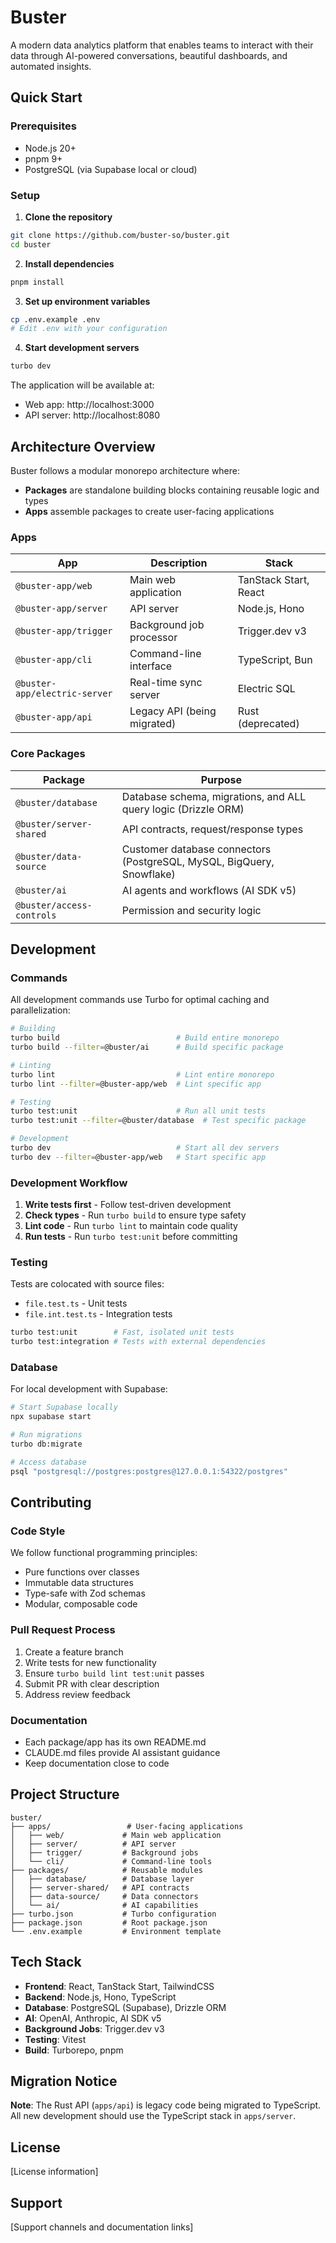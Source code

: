# Buster

A modern data analytics platform that enables teams to interact with their data through AI-powered conversations, beautiful dashboards, and automated insights.

## Quick Start

### Prerequisites
- Node.js 20+
- pnpm 9+
- PostgreSQL (via Supabase local or cloud)

### Setup

1. **Clone the repository**
```bash
git clone https://github.com/buster-so/buster.git
cd buster
```

2. **Install dependencies**
```bash
pnpm install
```

3. **Set up environment variables**
```bash
cp .env.example .env
# Edit .env with your configuration
```

4. **Start development servers**
```bash
turbo dev
```

The application will be available at:
- Web app: http://localhost:3000
- API server: http://localhost:8080

## Architecture Overview

Buster follows a modular monorepo architecture where:
- **Packages** are standalone building blocks containing reusable logic and types
- **Apps** assemble packages to create user-facing applications

### Apps

| App | Description | Stack |
|-----|-------------|-------|
| `@buster-app/web` | Main web application | TanStack Start, React |
| `@buster-app/server` | API server | Node.js, Hono |
| `@buster-app/trigger` | Background job processor | Trigger.dev v3 |
| `@buster-app/cli` | Command-line interface | TypeScript, Bun |
| `@buster-app/electric-server` | Real-time sync server | Electric SQL |
| `@buster-app/api` | Legacy API (being migrated) | Rust (deprecated) |

### Core Packages

| Package | Purpose |
|---------|---------|
| `@buster/database` | Database schema, migrations, and ALL query logic (Drizzle ORM) |
| `@buster/server-shared` | API contracts, request/response types |
| `@buster/data-source` | Customer database connectors (PostgreSQL, MySQL, BigQuery, Snowflake) |
| `@buster/ai` | AI agents and workflows (AI SDK v5) |
| `@buster/access-controls` | Permission and security logic |

## Development

### Commands

All development commands use Turbo for optimal caching and parallelization:

```bash
# Building
turbo build                          # Build entire monorepo
turbo build --filter=@buster/ai      # Build specific package

# Linting
turbo lint                           # Lint entire monorepo
turbo lint --filter=@buster-app/web  # Lint specific app

# Testing
turbo test:unit                      # Run all unit tests
turbo test:unit --filter=@buster/database  # Test specific package

# Development
turbo dev                            # Start all dev servers
turbo dev --filter=@buster-app/web   # Start specific app
```

### Development Workflow

1. **Write tests first** - Follow test-driven development
2. **Check types** - Run `turbo build` to ensure type safety
3. **Lint code** - Run `turbo lint` to maintain code quality
4. **Run tests** - Run `turbo test:unit` before committing

### Testing

Tests are colocated with source files:
- `file.test.ts` - Unit tests
- `file.int.test.ts` - Integration tests

```bash
turbo test:unit        # Fast, isolated unit tests
turbo test:integration # Tests with external dependencies
```

### Database

For local development with Supabase:
```bash
# Start Supabase locally
npx supabase start

# Run migrations
turbo db:migrate

# Access database
psql "postgresql://postgres:postgres@127.0.0.1:54322/postgres"
```

## Contributing

### Code Style

We follow functional programming principles:
- Pure functions over classes
- Immutable data structures
- Type-safe with Zod schemas
- Modular, composable code

### Pull Request Process

1. Create a feature branch
2. Write tests for new functionality
3. Ensure `turbo build lint test:unit` passes
4. Submit PR with clear description
5. Address review feedback

### Documentation

- Each package/app has its own README.md
- CLAUDE.md files provide AI assistant guidance
- Keep documentation close to code

## Project Structure

```
buster/
├── apps/                 # User-facing applications
│   ├── web/             # Main web application
│   ├── server/          # API server
│   ├── trigger/         # Background jobs
│   └── cli/             # Command-line tools
├── packages/            # Reusable modules
│   ├── database/        # Database layer
│   ├── server-shared/   # API contracts
│   ├── data-source/     # Data connectors
│   └── ai/              # AI capabilities
├── turbo.json           # Turbo configuration
├── package.json         # Root package.json
└── .env.example         # Environment template
```

## Tech Stack

- **Frontend**: React, TanStack Start, TailwindCSS
- **Backend**: Node.js, Hono, TypeScript
- **Database**: PostgreSQL (Supabase), Drizzle ORM
- **AI**: OpenAI, Anthropic, AI SDK v5
- **Background Jobs**: Trigger.dev v3
- **Testing**: Vitest
- **Build**: Turborepo, pnpm

## Migration Notice

**Note**: The Rust API (`apps/api`) is legacy code being migrated to TypeScript. All new development should use the TypeScript stack in `apps/server`.

## License

[License information]

## Support

[Support channels and documentation links]